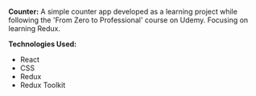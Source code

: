 <b>Counter:</b> A simple counter app developed as a learning project while following the 'From Zero to Professional' course on Udemy. Focusing on learning Redux.

<b>Technologies Used:</b>

<ul>
  <li>React</li>
  <li>CSS</li>
  <li>Redux</li>
  <li>Redux Toolkit</li>
</ul>
